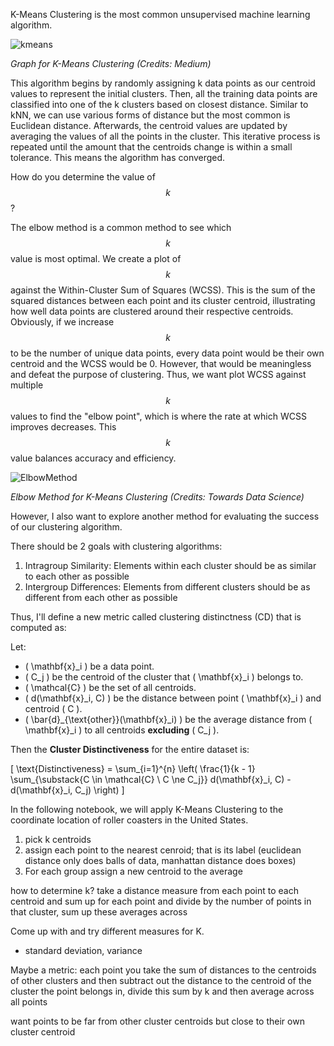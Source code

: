 K-Means Clustering is the most common unsupervised machine learning algorithm. 

![kmeans](https://miro.medium.com/v2/resize:fit:1080/0*irrlUXS1tmYanvT0.png)

*Graph for K-Means Clustering (Credits: Medium)*

This algorithm begins by randomly assigning k data points as our centroid values to represent the initial clusters. Then, all the training data points are classified into one of the k clusters based on closest distance. Similar to kNN, we can use various forms of distance but the most common is Euclidean distance. Afterwards, the centroid values are updated by averaging the values of all the points in the cluster. This iterative process is repeated until the amount that the centroids change is within a small tolerance. This means the algorithm has converged. 

How do you determine the value of $$k$$? 

The elbow method is a common method to see which $$k$$ value is most optimal. We create a plot of $$k$$ against the Within-Cluster Sum of Squares (WCSS). This is the sum of the squared distances between each point and its cluster centroid, illustrating how well data points are clustered around their respective centroids. Obviously, if we increase $$k$$ to be the number of unique data points, every data point would be their own centroid and the WCSS would be 0. However, that would be meaningless and defeat the purpose of clustering. Thus, we want plot WCSS against multiple $$k$$ values to find the "elbow point", which is where the rate at which WCSS improves decreases. This $$k$$ value balances accuracy and efficiency.

![ElbowMethod](https://towardsdatascience.com/wp-content/uploads/2020/10/1tZSzGfCRX2NtaSGGaMcejw.png)

*Elbow Method for K-Means Clustering (Credits: Towards Data Science)*

However, I also want to explore another method for evaluating the success of our clustering algorithm.

There should be 2 goals with clustering algorithms:
1. Intragroup Similarity: Elements within each cluster should be as similar to each other as possible
2. Intergroup Differences: Elements from different clusters should be as different from each other as possible

Thus, I'll define a new metric called clustering distinctness (CD) that is computed as: 

Let:

- \( \mathbf{x}_i \) be a data point.
- \( C_j \) be the centroid of the cluster that \( \mathbf{x}_i \) belongs to.
- \( \mathcal{C} \) be the set of all centroids.
- \( d(\mathbf{x}_i, C) \) be the distance between point \( \mathbf{x}_i \) and centroid \( C \).
- \( \bar{d}_{\text{other}}(\mathbf{x}_i) \) be the average distance from \( \mathbf{x}_i \) to all centroids **excluding** \( C_j \).

Then the **Cluster Distinctiveness** for the entire dataset is:

\[
\text{Distinctiveness} = \sum_{i=1}^{n} \left( \frac{1}{k - 1} \sum_{\substack{C \in \mathcal{C} \\ C \ne C_j}} d(\mathbf{x}_i, C) - d(\mathbf{x}_i, C_j) \right)
\]

In the following notebook, we will apply K-Means Clustering to the coordinate location of roller coasters in the United States.



1. pick k centroids
2. assign each point to the nearest cenroid; that is its label (euclidean distance only does balls of data, manhattan distance does boxes)
3. For each group assign a new centroid to the average

how to determine k?
take a distance measure from each point to each centroid and sum up for each point and divide by the number of points in that cluster, sum up these averages across 

Come up with and try different measures for K.
- standard deviation, variance

Maybe a metric: each point you take the sum of distances to the centroids of other clusters and then subtract out the distance to the centroid of the cluster the point belongs in, divide this sum by k and then average across all points

want points to be far from other cluster centroids but close to their own cluster centroid